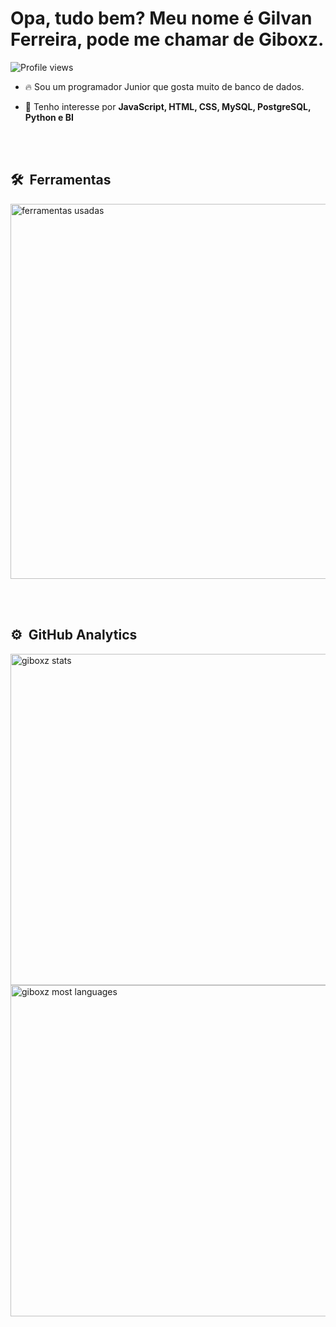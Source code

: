 <h1 align="left">Opa, tudo bem? Meu nome é Gilvan Ferreira, pode me chamar de Giboxz.</h1>
<p align="left"> <img src="https://komarev.com/ghpvc/?username=giboxz&color=yellow" alt="Profile views" /> </p>

- 🔥 Sou um programador Junior que gosta muito de banco de dados.

- 💬 Tenho interesse por **JavaScript, HTML, CSS, MySQL, PostgreSQL, Python e BI**

<br><br>

## 🛠 &nbsp;Ferramentas

<p align="left"> 
  
  <img src="https://raw.githubusercontent.com/gist/giboxz/34bca78f97ffa65ab0f6210b9e9ebde2/raw/b965bd84c721efe4dad7080132aafe3af5f7d786/ferramentas.svg" alt="ferramentas usadas" width = 600/>
  
</p>

<br><br>

## ⚙️ &nbsp;GitHub Analytics

<p align="left">
  
<img width="530em" src="https://github-readme-stats.vercel.app/api?username=giboxz&show_icons=true&theme=vision-friendly-dark" alt="giboxz stats"/>
<img width="530em" src="https://github-readme-stats.vercel.app/api/top-langs/?username=giboxz&layout=compact&theme=vision-friendly-dark" alt="giboxz most languages"/>

</p>

<br><br>



